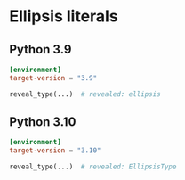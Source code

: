 # Ellipsis literals

## Python 3.9

```toml
[environment]
target-version = "3.9"
```

```py
reveal_type(...)  # revealed: ellipsis
```

## Python 3.10

```toml
[environment]
target-version = "3.10"
```

```py
reveal_type(...)  # revealed: EllipsisType
```

